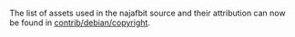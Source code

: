 The list of assets used in the najafbit source and their attribution can now be found in [contrib/debian/copyright](../contrib/debian/copyright).
